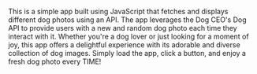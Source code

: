 This is a simple app built using JavaScript that fetches and displays different dog photos using an API. 
The app leverages the Dog CEO's Dog API to provide users with a new and random dog photo each time they interact with it.
Whether you're a dog lover or just looking for a moment of joy, this app offers a delightful experience with its adorable and diverse collection of dog images.
Simply load the app, click a button, and enjoy a fresh dog photo every TIME!






